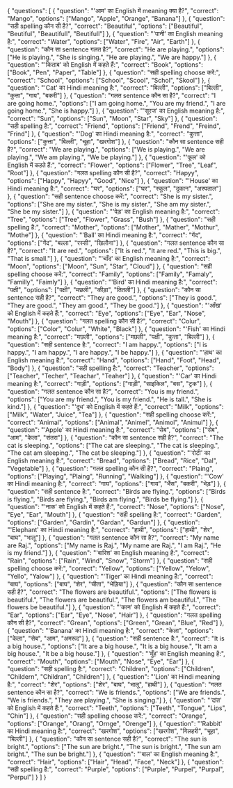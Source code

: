 {
    "questions": [
        {
            "question": "'आम' का English में meaning क्या है?",
            "correct": "Mango",
            "options": ["Mango", "Apple", "Orange", "Banana"]
        },
        {
            "question": "सही spelling कौन सी है?",
            "correct": "Beautiful",
            "options": ["Beautiful", "Beutiful", "Beautifull", "Beutifull"]
        },
        {
            "question": "'पानी' का English meaning है:",
            "correct": "Water",
            "options": ["Water", "Fire", "Air", "Earth"]
        },
        {
            "question": "कौन सा sentence गलत है?",
            "correct": "He are playing.",
            "options": ["He is playing.", "She is singing.", "He are playing.", "We are happy."]
        },
        {
            "question": "'किताब' को English में कहते हैं:",
            "correct": "Book",
            "options": ["Book", "Pen", "Paper", "Table"]
        },
        {
            "question": "सही spelling choose करें:",
            "correct": "School",
            "options": ["School", "Scool", "Schol", "Skool"]
        },
        {
            "question": "'Cat' का Hindi meaning है:",
            "correct": "बिल्ली",
            "options": ["बिल्ली", "कुत्ता", "गाय", "बकरी"]
        },
        {
            "question": "गलत sentence कौन सा है?",
            "correct": "I are going home.",
            "options": ["I am going home.", "You are my friend.", "I are going home.", "She is happy."]
        },
        {
            "question": "'सूरज' का English meaning है:",
            "correct": "Sun",
            "options": ["Sun", "Moon", "Star", "Sky"]
        },
        {
            "question": "सही spelling है:",
            "correct": "Friend",
            "options": ["Friend", "Frend", "Freind", "Frind"]
        },
        {
            "question": "'Dog' का Hindi meaning है:",
            "correct": "कुत्ता",
            "options": ["कुत्ता", "बिल्ली", "चूहा", "खरगोश"]
        },
        {
            "question": "कौन सा sentence सही है?",
            "correct": "We are playing.",
            "options": ["We is playing.", "We are playing.", "We am playing.", "We be playing."]
        },
        {
            "question": "'फूल' को English में कहते हैं:",
            "correct": "Flower",
            "options": ["Flower", "Tree", "Leaf", "Root"]
        },
        {
            "question": "गलत spelling कौन सी है?",
            "correct": "Hapyy",
            "options": ["Happy", "Hapyy", "Good", "Nice"]
        },
        {
            "question": "'House' का Hindi meaning है:",
            "correct": "घर",
            "options": ["घर", "स्कूल", "दुकान", "अस्पताल"]
        },
        {
            "question": "सही sentence choose करें:",
            "correct": "She is my sister.",
            "options": ["She are my sister.", "She is my sister.", "She am my sister.", "She be my sister."]
        },
        {
            "question": "'पेड़' का English meaning है:",
            "correct": "Tree",
            "options": ["Tree", "Flower", "Grass", "Bush"]
        },
        {
            "question": "सही spelling है:",
            "correct": "Mother",
            "options": ["Mother", "Mather", "Mothur", "Mothe"]
        },
        {
            "question": "'Ball' का Hindi meaning है:",
            "correct": "गेंद",
            "options": ["गेंद", "बल्ला", "रस्सी", "खिलौना"]
        },
        {
            "question": "गलत sentence कौन सा है?",
            "correct": "It are red.",
            "options": ["It is red.", "It are red.", "This is big.", "That is small."]
        },
        {
            "question": "'चाँद' का English meaning है:",
            "correct": "Moon",
            "options": ["Moon", "Sun", "Star", "Cloud"]
        },
        {
            "question": "सही spelling choose करें:",
            "correct": "Family",
            "options": ["Family", "Famaly", "Familly", "Faimly"]
        },
        {
            "question": "'Bird' का Hindi meaning है:",
            "correct": "पक्षी",
            "options": ["पक्षी", "मछली", "कीड़ा", "तितली"]
        },
        {
            "question": "कौन सा sentence सही है?",
            "correct": "They are good.",
            "options": ["They is good.", "They are good.", "They am good.", "They be good."]
        },
        {
            "question": "'आँख' को English में कहते हैं:",
            "correct": "Eye",
            "options": ["Eye", "Ear", "Nose", "Mouth"]
        },
        {
            "question": "गलत spelling कौन सी है?",
            "correct": "Colur",
            "options": ["Color", "Colur", "White", "Black"]
        },
        {
            "question": "'Fish' का Hindi meaning है:",
            "correct": "मछली",
            "options": ["मछली", "पक्षी", "कुत्ता", "बिल्ली"]
        },
        {
            "question": "सही sentence है:",
            "correct": "I am happy.",
            "options": ["I is happy.", "I am happy.", "I are happy.", "I be happy."]
        },
        {
            "question": "'हाथ' का English meaning है:",
            "correct": "Hand",
            "options": ["Hand", "Foot", "Head", "Body"]
        },
        {
            "question": "सही spelling है:",
            "correct": "Teacher",
            "options": ["Teacher", "Techer", "Teachar", "Teaher"]
        },
        {
            "question": "'Car' का Hindi meaning है:",
            "correct": "गाड़ी",
            "options": ["गाड़ी", "साइकिल", "बस", "ट्रक"]
        },
        {
            "question": "गलत sentence कौन सा है?",
            "correct": "You is my friend.",
            "options": ["You are my friend.", "You is my friend.", "He is tall.", "She is kind."]
        },
        {
            "question": "'दूध' को English में कहते हैं:",
            "correct": "Milk",
            "options": ["Milk", "Water", "Juice", "Tea"]
        },
        {
            "question": "सही spelling choose करें:",
            "correct": "Animal",
            "options": ["Animal", "Animel", "Animol", "Animul"]
        },
        {
            "question": "'Apple' का Hindi meaning है:",
            "correct": "सेब",
            "options": ["सेब", "आम", "केला", "संतरा"]
        },
        {
            "question": "कौन सा sentence सही है?",
            "correct": "The cat is sleeping.",
            "options": ["The cat are sleeping.", "The cat is sleeping.", "The cat am sleeping.", "The cat be sleeping."]
        },
        {
            "question": "'रोटी' का English meaning है:",
            "correct": "Bread",
            "options": ["Bread", "Rice", "Dal", "Vegetable"]
        },
        {
            "question": "गलत spelling कौन सी है?",
            "correct": "Plaing",
            "options": ["Playing", "Plaing", "Running", "Walking"]
        },
        {
            "question": "'Cow' का Hindi meaning है:",
            "correct": "गाय",
            "options": ["गाय", "भैंस", "बकरी", "भेड़"]
        },
        {
            "question": "सही sentence है:",
            "correct": "Birds are flying.",
            "options": ["Birds is flying.", "Birds are flying.", "Birds am flying.", "Birds be flying."]
        },
        {
            "question": "'नाक' को English में कहते हैं:",
            "correct": "Nose",
            "options": ["Nose", "Eye", "Ear", "Mouth"]
        },
        {
            "question": "सही spelling है:",
            "correct": "Garden",
            "options": ["Garden", "Gardin", "Gardan", "Gardun"]
        },
        {
            "question": "'Elephant' का Hindi meaning है:",
            "correct": "हाथी",
            "options": ["हाथी", "शेर", "बाघ", "भालू"]
        },
        {
            "question": "गलत sentence कौन सा है?",
            "correct": "My name are Raj.",
            "options": ["My name is Raj.", "My name are Raj.", "I am Raj.", "He is my friend."]
        },
        {
            "question": "'बारिश' का English meaning है:",
            "correct": "Rain",
            "options": ["Rain", "Wind", "Snow", "Storm"]
        },
        {
            "question": "सही spelling choose करें:",
            "correct": "Yellow",
            "options": ["Yellow", "Yelow", "Yello", "Yalow"]
        },
        {
            "question": "'Tiger' का Hindi meaning है:",
            "correct": "बाघ",
            "options": ["बाघ", "शेर", "चीता", "भेड़िया"]
        },
        {
            "question": "कौन सा sentence सही है?",
            "correct": "The flowers are beautiful.",
            "options": ["The flowers is beautiful.", "The flowers are beautiful.", "The flowers am beautiful.", "The flowers be beautiful."]
        },
        {
            "question": "'कान' को English में कहते हैं:",
            "correct": "Ear",
            "options": ["Ear", "Eye", "Nose", "Hair"]
        },
        {
            "question": "गलत spelling कौन सी है?",
            "correct": "Grean",
            "options": ["Green", "Grean", "Blue", "Red"]
        },
        {
            "question": "'Banana' का Hindi meaning है:",
            "correct": "केला",
            "options": ["केला", "सेब", "आम", "अमरूद"]
        },
        {
            "question": "सही sentence है:",
            "correct": "It is a big house.",
            "options": ["It are a big house.", "It is a big house.", "It am a big house.", "It be a big house."]
        },
        {
            "question": "'मुँह' का English meaning है:",
            "correct": "Mouth",
            "options": ["Mouth", "Nose", "Eye", "Ear"]
        },
        {
            "question": "सही spelling है:",
            "correct": "Children",
            "options": ["Children", "Childern", "Childran", "Children"]
        },
        {
            "question": "'Lion' का Hindi meaning है:",
            "correct": "शेर",
            "options": ["शेर", "बाघ", "भालू", "हाथी"]
        },
        {
            "question": "गलत sentence कौन सा है?",
            "correct": "We is friends.",
            "options": ["We are friends.", "We is friends.", "They are playing.", "She is singing."]
        },
        {
            "question": "'दांत' को English में कहते हैं:",
            "correct": "Teeth",
            "options": ["Teeth", "Tongue", "Lips", "Chin"]
        },
        {
            "question": "सही spelling choose करें:",
            "correct": "Orange",
            "options": ["Orange", "Orang", "Ornge", "Orenge"]
        },
        {
            "question": "'Rabbit' का Hindi meaning है:",
            "correct": "खरगोश",
            "options": ["खरगोश", "गिलहरी", "चूहा", "बिल्ली"]
        },
        {
            "question": "कौन सा sentence सही है?",
            "correct": "The sun is bright.",
            "options": ["The sun are bright.", "The sun is bright.", "The sun am bright.", "The sun be bright."]
        },
        {
            "question": "'बाल' का English meaning है:",
            "correct": "Hair",
            "options": ["Hair", "Head", "Face", "Neck"]
        },
        {
            "question": "सही spelling है:",
            "correct": "Purple",
            "options": ["Purple", "Purpel", "Purpal", "Perpul"]
        }
    ]
}
